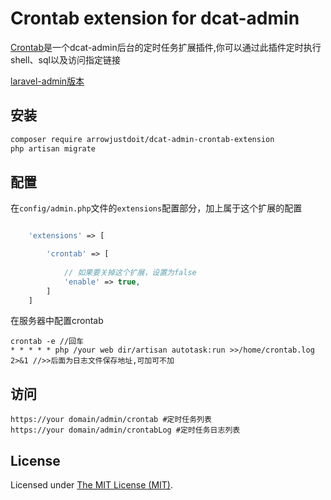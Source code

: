 Crontab extension for dcat-admin
======

[Crontab](https://github.com/ArrowJustDoIt/dcat-admin-crontab-extension)是一个dcat-admin后台的定时任务扩展插件,你可以通过此插件定时执行shell、sql以及访问指定链接

[laravel-admin版本](https://github.com/ArrowJustDoIt/Crontab)
## 安装

```bash
composer require arrowjustdoit/dcat-admin-crontab-extension
php artisan migrate
```

## 配置

在`config/admin.php`文件的`extensions`配置部分，加上属于这个扩展的配置
```php

    'extensions' => [

        'crontab' => [
        
            // 如果要关掉这个扩展，设置为false
            'enable' => true,
        ]
    ]

```

在服务器中配置crontab

```
crontab -e //回车
* * * * * php /your web dir/artisan autotask:run >>/home/crontab.log 2>&1 //>>后面为日志文件保存地址,可加可不加
```

## 访问

```
https://your domain/admin/crontab #定时任务列表
https://your domain/admin/crontabLog #定时任务日志列表
```


## License

Licensed under [The MIT License (MIT)](LICENSE).
